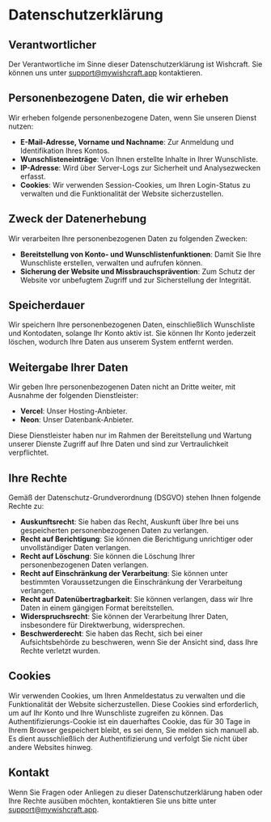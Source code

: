 # Datenschutzerklärung

## Verantwortlicher

Der Verantwortliche im Sinne dieser Datenschutzerklärung ist Wishcraft. Sie können uns unter [support@mywishcraft.app](mailto:support@mywishcraft.app) kontaktieren.

## Personenbezogene Daten, die wir erheben

Wir erheben folgende personenbezogene Daten, wenn Sie unseren Dienst nutzen:

- **E-Mail-Adresse, Vorname und Nachname**: Zur Anmeldung und Identifikation Ihres Kontos.
- **Wunschlisteneinträge**: Von Ihnen erstellte Inhalte in Ihrer Wunschliste.
- **IP-Adresse**: Wird über Server-Logs zur Sicherheit und Analysezwecken erfasst.
- **Cookies**: Wir verwenden Session-Cookies, um Ihren Login-Status zu verwalten und die Funktionalität der Website sicherzustellen.

## Zweck der Datenerhebung

Wir verarbeiten Ihre personenbezogenen Daten zu folgenden Zwecken:

- **Bereitstellung von Konto- und Wunschlistenfunktionen**: Damit Sie Ihre Wunschliste erstellen, verwalten und aufrufen können.
- **Sicherung der Website und Missbrauchsprävention**: Zum Schutz der Website vor unbefugtem Zugriff und zur Sicherstellung der Integrität.

## Speicherdauer

Wir speichern Ihre personenbezogenen Daten, einschließlich Wunschliste und Kontodaten, solange Ihr Konto aktiv ist. Sie können Ihr Konto jederzeit löschen, wodurch Ihre Daten aus unserem System entfernt werden.

## Weitergabe Ihrer Daten

Wir geben Ihre personenbezogenen Daten nicht an Dritte weiter, mit Ausnahme der folgenden Dienstleister:

- **Vercel**: Unser Hosting-Anbieter.
- **Neon**: Unser Datenbank-Anbieter.

Diese Dienstleister haben nur im Rahmen der Bereitstellung und Wartung unserer Dienste Zugriff auf Ihre Daten und sind zur Vertraulichkeit verpflichtet.

## Ihre Rechte

Gemäß der Datenschutz-Grundverordnung (DSGVO) stehen Ihnen folgende Rechte zu:

- **Auskunftsrecht**: Sie haben das Recht, Auskunft über Ihre bei uns gespeicherten personenbezogenen Daten zu verlangen.
- **Recht auf Berichtigung**: Sie können die Berichtigung unrichtiger oder unvollständiger Daten verlangen.
- **Recht auf Löschung**: Sie können die Löschung Ihrer personenbezogenen Daten verlangen.
- **Recht auf Einschränkung der Verarbeitung**: Sie können unter bestimmten Voraussetzungen die Einschränkung der Verarbeitung verlangen.
- **Recht auf Datenübertragbarkeit**: Sie können verlangen, dass wir Ihre Daten in einem gängigen Format bereitstellen.
- **Widerspruchsrecht**: Sie können der Verarbeitung Ihrer Daten, insbesondere für Direktwerbung, widersprechen.
- **Beschwerderecht**: Sie haben das Recht, sich bei einer Aufsichtsbehörde zu beschweren, wenn Sie der Ansicht sind, dass Ihre Rechte verletzt wurden.

## Cookies

Wir verwenden Cookies, um Ihren Anmeldestatus zu verwalten und die Funktionalität der Website sicherzustellen. Diese Cookies sind erforderlich, um auf Ihr Konto und Ihre Wunschliste zugreifen zu können. Das Authentifizierungs-Cookie ist ein dauerhaftes Cookie, das für 30 Tage in Ihrem Browser gespeichert bleibt, es sei denn, Sie melden sich manuell ab. Es dient ausschließlich der Authentifizierung und verfolgt Sie nicht über andere Websites hinweg.

## Kontakt

Wenn Sie Fragen oder Anliegen zu dieser Datenschutzerklärung haben oder Ihre Rechte ausüben möchten, kontaktieren Sie uns bitte unter [support@mywishcraft.app](mailto:support@mywishcraft.app).
